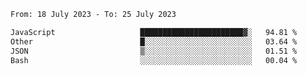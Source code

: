 <!--START_SECTION:waka-->

```txt
From: 18 July 2023 - To: 25 July 2023

JavaScript                   ███████████████████████▓░   94.81 %
Other                        █░░░░░░░░░░░░░░░░░░░░░░░░   03.64 %
JSON                         ▒░░░░░░░░░░░░░░░░░░░░░░░░   01.51 %
Bash                         ░░░░░░░░░░░░░░░░░░░░░░░░░   00.04 %
```

<!--END_SECTION:waka-->
